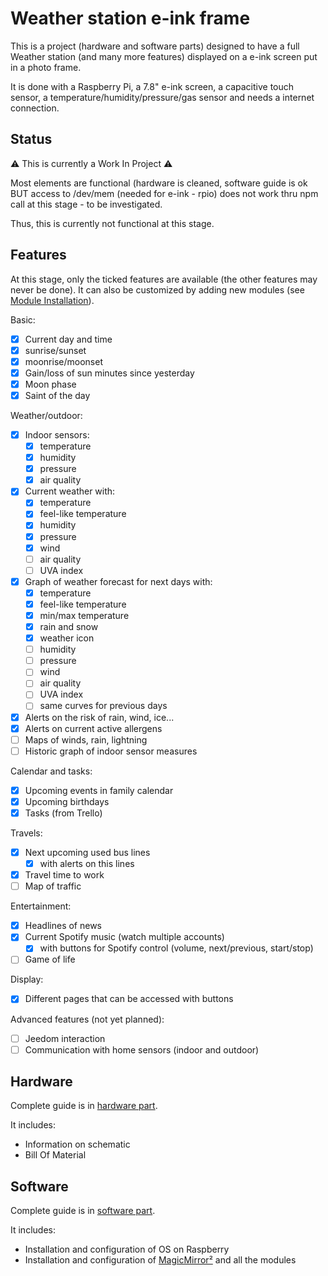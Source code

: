 # Weather station e-ink frame

This is a project (hardware and software parts) designed to have a full Weather station (and many more features) displayed on a e-ink screen put in a photo frame.

It is done with a Raspberry Pi, a 7.8" e-ink screen, a capacitive touch sensor, a temperature/humidity/pressure/gas sensor and needs a internet connection.


## Status

<aside>
⚠️ This is currently a Work In Project ⚠️

Most elements are functional (hardware is cleaned, software guide is ok BUT access to /dev/mem (needed for e-ink - rpio) does not work thru npm call at this stage - to be investigated.

Thus, this is currently not functional at this stage.
</aside>

## Features

At this stage, only the ticked features are available (the other features may never be done).
It can also be customized by adding new modules (see [Module Installation](software.md#Module-Installation)).

Basic:
- [X] Current day and time
- [X] sunrise/sunset
- [X] moonrise/moonset
- [X] Gain/loss of sun minutes since yesterday
- [X] Moon phase
- [X] Saint of the day

Weather/outdoor:
- [X] Indoor sensors:
    - [X] temperature
    - [X] humidity
    - [X] pressure
    - [X] air quality
- [X] Current weather with:
    - [X] temperature
    - [X] feel-like temperature
    - [X] humidity
    - [X] pressure
    - [X] wind
    - [ ] air quality
    - [ ] UVA index
- [X] Graph of weather forecast for next days with:
    - [X] temperature
    - [X] feel-like temperature
    - [X] min/max temperature
    - [X] rain and snow
    - [X] weather icon
    - [ ] humidity
    - [ ] pressure
    - [ ] wind
    - [ ] air quality
    - [ ] UVA index
    - [ ] same curves for previous days
- [X] Alerts on the risk of rain, wind, ice...
- [X] Alerts on current active allergens
- [ ] Maps of winds, rain, lightning
- [ ] Historic graph of indoor sensor measures

Calendar and tasks:
- [X] Upcoming events in family calendar
- [X] Upcoming birthdays
- [X] Tasks (from Trello)

Travels:
- [X] Next upcoming used bus lines
    - [X] with alerts on this lines
- [X] Travel time to work
- [ ] Map of traffic

Entertainment:
- [X] Headlines of news
- [X] Current Spotify music (watch multiple accounts)
    - [X] with buttons for Spotify control (volume, next/previous, start/stop)
- [ ] Game of life

Display:
- [X] Different pages that can be accessed with buttons

Advanced features (not yet planned):
- [ ] Jeedom interaction
- [ ] Communication with home sensors (indoor and outdoor)

## Hardware

Complete guide is in [hardware part](hardware.md).

It includes:
- Information on schematic
- Bill Of Material

## Software

Complete guide is in [software part](software.md).

It includes:
- Installation and configuration of OS on Raspberry
- Installation and configuration of [MagicMirror²](https://magicmirror.builders/) and all the modules
